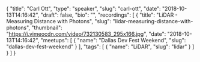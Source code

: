 {
  "title": "Carl Ott",
  "type": "speaker",
  "slug": "carl-ott",
  "date": "2018-10-13T14:16:42",
  "draft": false,
  "bio": "",
  "recordings": [
    {
      "title": "LiDAR - Measuring Distance with Photons",
      "slug": "lidar-measuring-distance-with-photons",
      "thumbnail": "https://i.vimeocdn.com/video/732130583_295x166.jpg",
      "date": "2018-10-13T14:16:42",
      "meetups": [
        {
          "name": "Dallas Dev Fest Weekend",
          "slug": "dallas-dev-fest-weekend"
        }
      ],
      "tags": [
        {
          "name": "LiDAR",
          "slug": "lidar"
        }
      ]
    }
  ]
}